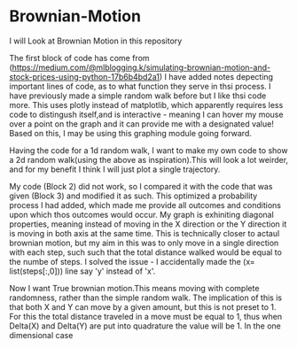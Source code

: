 # Brownian-Motion
I will Look at Brownian Motion in this repository

The first block of code has come from (https://medium.com/@mlblogging.k/simulating-brownian-motion-and-stock-prices-using-python-17b6b4bd2a1) I have added notes depecting important lines of code, as to what function they serve in thsi process. I have previously made a simple random walk before but I like thsi code more. This uses plotly instead of matplotlib, which apparently requires less code to distingush itself,and is interactive - meaning I can hover my mouse over a point on the graph and it can provide me with a designated value! Based on this, I may be using this graphing module going forward.

Having the code for a 1d random walk, I want to make my own code to show a 2d random walk(using the above as inspiration).This will look a lot weirder, and for my benefit I think I will just plot a single trajectory.

 My code (Block 2) did not work, so I compared it with the code that was given (Block 3) and modified it as such. This optimized a probability process I had added, which made me provide all outcomes and conditions upon which thos outcomes would occur. My graph is exhiniting diagonal properties, meaning instead of moving in the X direction or the Y direction it is moving in both axis at the same time. This is technically closer to actaul brownian motion, but my aim in this was to only move in a single direction with each step, such such that the total distance walked would be equal to the numbe of steps. I solved the issue - I accidentally made the (x= list(steps[:,0])) line say 'y' instead of 'x'. 

 Now I want True brownian motion.This means moving with complete randomness, rather than the simple random walk. The implication of this is that both X and Y can move by a given amount, but this is not preset to 1. For this the total distance traveled in a move must be equal to 1, thus when Delta(X) and Delta(Y) are put into quadrature the value will be 1. In the one dimensional case 